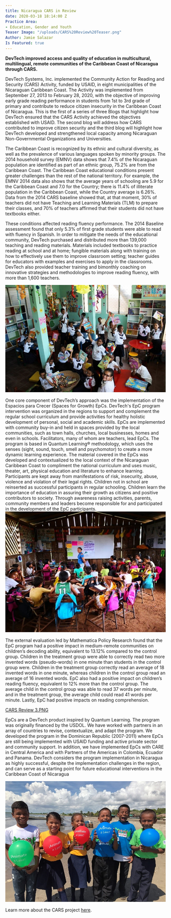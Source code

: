 ```yaml
---
title: Nicaragua CARS in Review
date: 2020-03-18 18:14:00 Z
Practice Area:
- Education, Gender and Youth
Teaser Image: "/uploads/CARS%20Review%20Teaser.png"
Author: Jamie Salazar
Is Featured: true
---
```


**DevTech improved access and quality of education in multicultural, multilingual, remote communities of the Caribbean Coast of Nicaragua through CARS.**

DevTech Systems, Inc. implemented the Community Action for Reading and Security (CARS) Activity, funded by USAID, in eight municipalities of the Nicaraguan Caribbean Coast. The Activity was implemented from September 27, 2013 to February 28, 2020, with the objective of improving early grade reading performance in students from 1st to 3rd grade of primary and contribute to reduce citizen insecurity in the Caribbean Coast of Nicaragua. This is the first of a series of three Blogs that highlight how DevTech ensured that the CARS Activity achieved the objectives established with USAID. The second blog will address how CARS contributed to improve citizen security and the third blog will highlight how DevTech developed and strengthened local capacity among Nicaraguan Non-Governmental Organizations and Universities.

The Caribbean Coast is recognized by its ethnic and cultural diversity, as well as the prevalence of various languages spoken by minority groups. The 2014 household survey (EMNV) data shows that 7.4% of the Nicaraguan population are identified as part of an ethnic group, 75.2% are from the Caribbean Coast. The Caribbean Coast educational conditions present greater challenges than the rest of the national territory. For example, the EMNV 2014 data also shows that the average years of schooling are 5.9 for the Caribbean Coast and 7.0 for the Country; there is 11.4% of illiterate population in the Caribbean Coast, while the Country average is 6.26%. Data from the 2014 CARS baseline showed that, at that moment, 30% of teachers did not have Teaching and Learning Materials (TLM) to prepare their classes, and 70% of teachers affirmed that their students did not have textbooks either. 

These conditions affected reading fluency performance. The 2014 Baseline assessment found that only 5.3% of first grade students were able to read with fluency in Spanish. In order to mitigate the needs of the educational community, DevTech purchased and distributed more than 139,000 teaching and reading materials. Materials included textbooks to practice reading at school and at home; fungible materials along with training on how to effectively use them to improve classroom setting; teacher guides for educators with examples and exercises to apply in the classrooms. DevTech also provided teacher training and bimonthly coaching on innovative strategies and methodologies to improve reading fluency, with more than 1,600 teachers. 

![CARS Review 1.jpg](/uploads/CARS%20Review%201.jpg)

One core component of DevTech’s approach was the implementation of the Espacios para Crecer (Spaces for Growth) EpCs. DevTech's EpC program intervention was organized in the regions to support and complement the regular school curriculum and provide activities for healthy holistic development of personal, social and academic skills. EpCs are implemented with community buy-in and held in spaces provided by the local communities, such as town halls, churches, local businesses, homes and even in schools. Facilitators, many of whom are teachers, lead EpCs. The program is based in Quantum Learning® methodology, which uses the senses (sight, sound, touch, smell and psychomotor) to create a more dynamic learning experience. The material covered in the EpCs was developed and contextualized to the local context of the Nicaraguan Caribbean Coast to compliment the national curriculum and uses music, theater, art, physical education and literature to enhance learning. Participants are kept away from manifestations of risk, insecurity, abuse, violence and violation of their legal rights. Children not in school are reinserted as successful participants in regular schooling. Children learn the importance of education in assuring their growth as citizens and positive contributors to society. Through awareness raising activities, parents, community members and leaders become responsible for and participated in the development of the EpC participants. 
![CARS Review 2.jpg](/uploads/CARS%20Review%202.jpg)

The external evaluation led by Mathematica Policy Research found that the EpC program had a positive impact in medium-remote communities on children’s decoding ability, equivalent to 13.12% compared to the control group. Children in the treatment group were able to correctly read two more invented words (pseudo-words) in one minute than students in the control group were. Children in the treatment group correctly read an average of 18 invented words in one minute, whereas children in the control group read an average of 16 invented words. EpC also had a positive impact on children’s reading fluency, equivalent to 12% more than the control group. The average child in the control group was able to read 37 words per minute, and in the treatment group, the average child could read 41 words per minute. Lastly, EpC had positive impacts on reading comprehension.

[CARS Review 3.PNG](/uploads/CARS%20Review%203.PNG)

EpCs are a DevTech product inspired by Quantum Learning. The program was originally financed by the USDOL. We have worked with partners in an array of countries to revise, contextualize, and adapt the program. We developed the program in the Dominican Republic (2007-2011) where EpCs are still being implemented with USAID funding and active private sector and community support. In addition, we have implemented EpCs with CARE in Central America and with Partners of the Americas in Colombia, Ecuador and Panama. DevTech considers the program implementation in Nicaragua as highly successful, despite the implementation challenges in the region, and can serve as a starting point for future educational interventions in the Caribbean Coast of Nicaragua

![CARS Review 4.jpg](/uploads/CARS%20Review%204.jpg)

Learn more about the CARS project [here](https://devtechsys.com/projects/Community-Action-for-Reading-a/). 